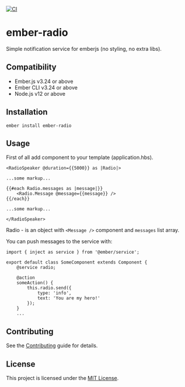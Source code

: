 [![CI](https://github.com/ollar/ember-radio/actions/workflows/ci.yml/badge.svg)](https://github.com/ollar/ember-radio/actions/workflows/ci.yml)

# ember-radio

Simple notification service for emberjs (no styling, no extra libs).


## Compatibility

* Ember.js v3.24 or above
* Ember CLI v3.24 or above
* Node.js v12 or above


## Installation

```
ember install ember-radio
```


## Usage

First of all add component to your template (application.hbs).

```
<RadioSpeaker @duration={{5000}} as |Radio|>

...some markup...

{{#each Radio.messages as |message|}}
    <Radio.Message @message={{message}} />
{{/each}}

...some markup...

</RadioSpeaker>
```

Radio - is an object with `<Message />` component and `messages` list array.

You can push messages to the service with:

```
import { inject as service } from '@ember/service';

export default class SomeComponent extends Component {
    @service radio;

    @action
    someAction() {
        this.radio.send({
            type: 'info',
            text: 'You are my hero!'
        });
    }
    ...

```

## Contributing

See the [Contributing](CONTRIBUTING.md) guide for details.


## License

This project is licensed under the [MIT License](LICENSE.md).
